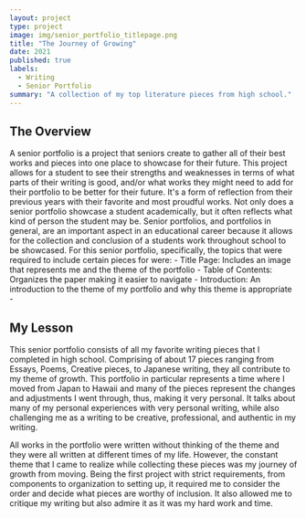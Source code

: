 ```yaml
---
layout: project
type: project
image: img/senior_portfolio_titlepage.png
title: "The Journey of Growing"
date: 2021
published: true
labels:
  - Writing
  - Senior Portfolio
summary: "A collection of my top literature pieces from high school."
---
```


<h2> The Overview </h2>
A senior portfolio is a project that seniors create to gather all of their best works and pieces into one place to showcase for their future. This project allows for a student to see their strengths and weaknesses in terms of what parts of their writing is good, and/or what works they might need to add for their portfolio to be better for their future. It's a form of reflection from their previous years with their favorite and most proudful works. Not only does a senior portfolio showcase a student academically, but it often reflects what kind of person the student may be. Senior portfolios, and portfolios in general, are an important aspect in an educational career because it allows for the collection and conclusion of a students work throughout school to be showcased.
For this senior portfolio, specifically, the topics that were required to include certain pieces for were:
- Title Page: Includes an image that represents me and the theme of the portfolio
- Table of Contents: Organizes the paper making it easier to navigate
- Introduction: An introduction to the theme of my portfolio and why this theme is appropriate
- 

<h2> My Lesson </h2>
This senior portfolio consists of all my favorite writing pieces that I completed in high school. Comprising of about 17 pieces ranging from Essays, Poems, Creative pieces, to Japanese writing, they all contribute to my theme of growth. This portfolio in particular represents a time where I moved from Japan to Hawaii and many of the pieces represent the changes and adjustments I went through, thus, making it very personal. 
It talks about many of my personal experiences with very personal writing, while also challenging me as a writing to be creative, professional, and authentic in my writing.

All works in the portfolio were written without thinking of the theme and they were all written at different times of my life. However, the constant theme that I came to realize while collecting these pieces was my journey of growth from moving. Being the first project with strict requirements, from components to organization to setting up, it required me to consider the order and decide what pieces are worthy of inclusion. It also allowed me to critique my writing but also admire it as it was my hard work and time.
